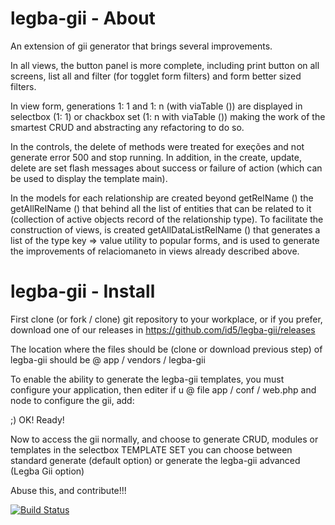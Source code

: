 legba-gii - About
=====================================

An extension of gii generator that brings several improvements.

In all views, the button panel is more complete, including print button on all screens, list all and filter (for togglet form filters) and form better sized filters.

In view form, generations 1: 1 and 1: n (with viaTable ()) are displayed in selectbox (1: 1) or chackbox set (1: n with viaTable ()) making the work of the smartest CRUD and abstracting any refactoring to do so.

In the controls, the delete of methods were treated for exeções and not generate error 500 and stop running. In addition, in the create, update, delete are set flash messages about success or failure of action (which can be used to display the template main).

In the models for each relationship are created beyond getRelName () the getAllRelName () that behind all the list of entities that can be related to it (collection of active objects record of the relationship type). To facilitate the construction of views, is created getAllDataListRelName () that generates a list of the type key => value utility to popular forms, and is used to generate the improvements of relaciomaneto in views already described above.

legba-gii - Install
=====================================

First clone (or fork / clone) git repository to your workplace, or if you prefer, download one of our releases in https://github.com/id5/legba-gii/releases

The location where the files should be (clone or download previous step) of legba-gii should be @ app / vendors / legba-gii

To enable the ability to generate the legba-gii templates, you must configure your application, then editer if u @ file app / conf / web.php and node to configure the gii, add:

;) OK! Ready!

Now to access the gii normally, and choose to generate CRUD, modules or templates in the selectbox TEMPLATE SET you can choose between standard generate (default option) or generate the legba-gii advanced (Legba Gii option)

Abuse this, and contribute!!!

[![Build Status](https://travis-ci.org/id5/legba-gii.svg?branch=master)](https://travis-ci.org/id5/legba-gii)
